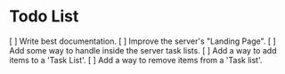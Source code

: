 # Todo List

[ ] Write best documentation.
[ ] Improve the server's "Landing Page".
[ ] Add some way to handle inside the server task lists.
[ ] Add a way to add items to a 'Task List'.
[ ] Add a way to remove items from a 'Task list'.

